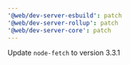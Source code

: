 ```yaml
---
'@web/dev-server-esbuild': patch
'@web/dev-server-rollup': patch
'@web/dev-server-core': patch
---
```


Update `node-fetch` to version 3.3.1
